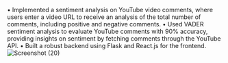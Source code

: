 • Implemented a sentiment analysis on YouTube video comments, where users enter a video URL to receive an
analysis of the total number of comments, including positive and negative comments.
• Used VADER sentiment analysis to evaluate YouTube comments with 90% accuracy, providing insights on sentiment
by fetching comments through the YouTube API.
• Built a robust backend using Flask and React.js for the frontend.
![Screenshot (20)](https://github.com/user-attachments/assets/c44fa804-78e4-4e53-961a-37d19e0513ca)
